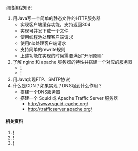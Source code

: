 网络编程知识

1. 用Java写一个简单的静态文件的HTTP服务器
    * 实现客户端缓存功能，支持返回304
    * 实现可并发下载一个文件
    * 使用线程池处理客户端请求
    * 使用nio处理客户端请求
    * 支持简单的rewrite规则
    * 上述功能在实现的时候需要满足“开闭原则”
1. 了解 nginx 和 apache 服务器的特性并搭建一个对应的服务器
    * [!](http://nginx.org/)
    * [!](http://httpd.apache.org/)
1. 用Java实现FTP、SMTP协议
1. 什么是CDN？如果实现？DNS起到什么作用？
    * 搭建一个DNS服务器
    * 搭建一个 Squid 或 Apache Traffic Server 服务器
        * http://www.squid-cache.org/
        * http://trafficserver.apache.org/

#### 相关资料
1. [!](http://www.ietf.org/rfc/rfc2616.txt)
1. [!](http://tools.ietf.org/rfc/rfc5321.txt)
1. [!](http://en.wikipedia.org/wiki/Open/closed_principle)

